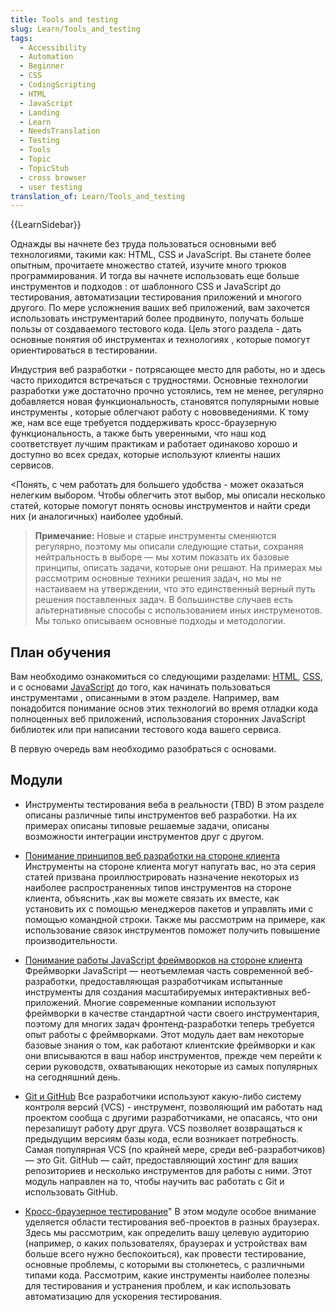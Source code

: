 ```yaml
---
title: Tools and testing
slug: Learn/Tools_and_testing
tags:
  - Accessibility
  - Automation
  - Beginner
  - CSS
  - CodingScripting
  - HTML
  - JavaScript
  - Landing
  - Learn
  - NeedsTranslation
  - Testing
  - Tools
  - Topic
  - TopicStub
  - cross browser
  - user testing
translation_of: Learn/Tools_and_testing
---
```

{{LearnSidebar}}

Однажды вы начнете без труда пользоваться основными веб технологиями, такими как: HTML, CSS и JavaScript. Вы станете более опытным, прочитаете множество статей, изучите много трюков программирования. И тогда вы начнете использовать еще больше инструментов и подходов : от шаблонного CSS и JavaScript до тестирования, автоматизации тестирования приложений и многого другого. По мере усложнения ваших веб приложений, вам захочется использовать инструментарий более продвинуто, получать больше пользы от создаваемого тестового кода. Цель этого раздела - дать основные понятия об инструментах и технологиях , которые помогут ориентироваться в тестировании.

Индустрия веб разработки - потрясающее место для работы, но и здесь часто приходится встречаться с трудностями. Основные технологии разработки уже достаточно прочно устоялись, тем не менее, регулярно добавляется новая функциональность, становятся популярными новые инструменты , которые облегчают работу с нововведениями. К тому же, нам все еще требуется поддерживать кросс-браузерную функциональность, а также быть уверенными, что наш код соответствует лучшим практикам и работает одинаково хорошо и доступно во всех средах, которые используют клиенты наших сервисов.

<Понять, с чем работать для большего удобства - может оказаться нелегким выбором. Чтобы облегчить этот выбор, мы описали несколько статей, которые помогут понять основы инструментов и найти среди них (и аналогичных) наиболее удобный.


> **Примечание:** Новые и старые инструменты сменяются регулярно, поэтому мы описали следующие статьи, сохраняя нейтральность в выборе — мы хотим показать их базовые принципы, описать задачи, которые они решают. На примерах мы рассмотрим основные техники решения задач, но мы не настаиваем на утверждении, что это единственный верный путь решения поставленных задач. В большинстве случаев есть альтернативные способы с использованием иных инструменотов. Мы только описываем основные подходы и методологии.

## План обучения

Вам необходимо ознакомиться со следующими разделами: [HTML](/ru/docs/Learn/HTML), [CSS](/ru/docs/Learn/CSS), и с основами [JavaScript](/ru/docs/Learn/JavaScript) до того, как начинать пользоваться инструментами , описанными в этом разделе. Например, вам понадобится понимание основ этих технологий во время отладки кода полноценных веб приложений, использования сторонних JavaScript библиотек или при написании тестового кода вашего сервиса.

В первую очередь вам необходимо разобраться с основами.

## Модули


- Инструменты тестирования веба в реальности (TBD)
В этом разделе описаны различные типы инструментов веб разработки. На их примерах описаны типовые решаемые задачи, описаны возможности интеграции инструментов друг с другом.

- [Понимание принципов веб разработки на стороне клиента](/en-US/docs/Learn/Tools_and_testing/Understanding_client-side_tools)
Инструменты на стороне клиента могут напугать вас, но эта серия статей призвана проиллюстрировать назначение некоторых из наиболее распространенных типов инструментов на стороне клиента, объяснить ,как вы можете связать их вместе, как установить их с помощью менеджеров пакетов и управлять ими с помощью командной строки. Также мы рассмотрим на примере, как использование связок инструментов поможет получить повышение производительности.

- [Понимание работы JavaScript фреймворков на стороне клиента](/en-US/docs/Learn/Tools_and_testing/Client-side_JavaScript_frameworks)
Фреймворки JavaScript — неотъемлемая часть современной веб-разработки, предоставляющая разработчикам испытанные инструменты для создания масштабируемых интерактивных веб-приложений. Многие современные компании используют фреймворки в качестве стандартной части своего инструментария, поэтому для многих задач фронтенд-разработки теперь требуется опыт работы с фреймворками. Этот модуль дает вам некоторые базовые знания о том, как работают клиентские фреймворки и как они вписываются в ваш набор инструментов, прежде чем перейти к серии руководств, охватывающих некоторые из самых популярных на сегодняшний день.

- [Git и GitHub](/en-US/docs/Learn/Tools_and_testing/GitHub)
Все разработчики используют какую-либо систему контроля версий (VCS) - инструмент, позволяющий им работать над проектом сообща с другими разработчиками, не опасаясь, что они перезапишут работу друг друга. VCS позволяет возвращаться к предыдущим версиям базы кода, если возникает потребность. Самая популярная VCS (по крайней мере, среди веб-разработчиков) — это Git. GitHub — сайт, предоставляющий хостинг для ваших репозиториев и несколько инструментов для работы с ними. Этот модуль направлен на то, чтобы научить вас работать с Git и использовать GitHub.

- [Кросс-браузерное тестирование](/en-US/docs/Learn/Tools_and_testing/Cross_browser_testing)"
В этом модуле особое внимание уделяется области тестирования веб-проектов в разных браузерах. Здесь мы рассмотрим, как определить вашу целевую аудиторию (например, о каких пользователях, браузерах и устройствах вам больше всего нужно беспокоиться), как провести тестирование, основные проблемы, с которыми вы столкнетесь, с различными типами кода. Рассмотрим, какие инструменты наиболее полезны для тестирования и устранения проблем, и как использовать автоматизацию для ускорения тестирования.
